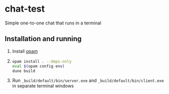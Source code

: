 # chat-test

Simple one-to-one chat that runs in a terminal

## Installation and running

1. Install [opam](https://opam.ocaml.org/doc/Install.html)
2. ```sh 
   opam install . --deps-only 
   eval $(opam config env)
   dune build
   ```
3. Run ```_build/default/bin/server.exe``` and ```_build/default/bin/client.exe``` in separate terminal windows
